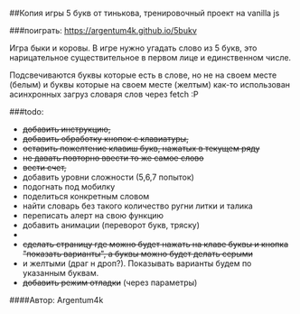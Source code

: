 ##Копия игры 5 букв от тинькова, тренировочный проект на vanilla js

###поиграть: https://argentum4k.github.io/5bukv

Игра быки и коровы.
В игре нужно угадать слово из 5 букв, это нарицательное существительное в первом лице и единственном числе.

Подсвечиваются буквы которые есть в слове, но не на своем месте (белым) и буквы которые на своем месте (желтым)
как-то использован асинхронных загруз словаря слов через fetch :P

###todo:
  - ~~добавить инструкцию,~~
  - ~~добавить обработку кнопок с клавиатуры,~~
  - ~~оставить пожелтение клавиш букв, нажатых в текущем ряду~~
  - ~~не давать повторно ввести то же самое слово~~
  - ~~вести счет,~~
  - добавить уровни сложности (5,6,7 попыток)
  - подогнать под мобилку
  - поделиться конкретным словом
  - найти словарь без такого количество ругни литки и талика
  - переписать алерт на свою функцию
  - добавить анимации (переворот букв, тряску)
  -
  - ~~сделать страницу где можно будет нажать на клаве буквы и кнопка "показать варианты", а буквы можно будет делать серыми~~
  - и желтыми (драг н дроп?). Показывать варианты будем по указанным буквам.
  - ~~добавить режим отладки~~ (через параметры)

####Автор: Argentum4k
